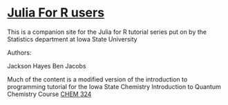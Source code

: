 # [Julia For R users](https://j-hayes.github.io/julia-four-r-users/README.html)

This is a companion site for the Julia for R tutorial series put on by the Statistics department at Iowa State University 

Authors: 

Jackson Hayes 
Ben Jacobs

Much of the content is a modified version of the  introduction to programming tutorial for the Iowa State Chemistry Introduction to Quantum Chemistry Course [CHEM 324](https://j-hayes.github.io/chem-324-programming-tutorials/README.html)






